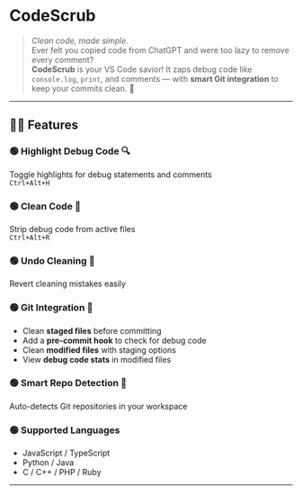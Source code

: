 #  CodeScrub

> *Clean code, made simple.*  
Ever felt you copied code from ChatGPT and were too lazy to remove every comment?  
**CodeScrub** is your VS Code savior! It zaps debug code like `console.log`, `print`, and comments — with **smart Git integration** to keep your commits clean. 🚀

---

## 🌲✨ Features

### 🟢 Highlight Debug Code 🔍
Toggle highlights for debug statements and comments  
`Ctrl+Alt+H`

### 🟢 Clean Code 🧼  
Strip debug code from active files  
`Ctrl+Alt+R`

### 🟢 Undo Cleaning 🔄  
Revert cleaning mistakes easily

### 🟢 Git Integration 🌿  
- Clean **staged files** before committing  
- Add a **pre-commit hook** to check for debug code  
- Clean **modified files** with staging options  
- View **debug code stats** in modified files  

### 🟢 Smart Repo Detection 📂  
Auto-detects Git repositories in your workspace

### 🟢 Supported Languages  
- JavaScript / TypeScript  
- Python / Java  
- C / C++ / PHP / Ruby

---

